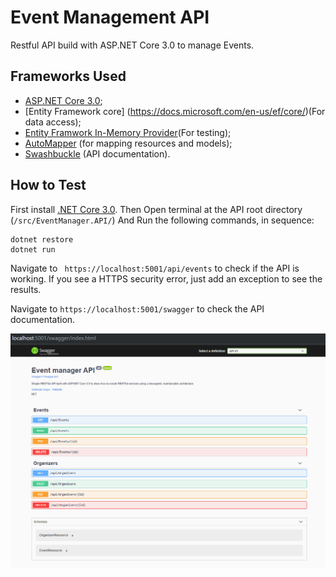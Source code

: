 # Event Management API
  
 Restful API build with ASP.NET Core 3.0 to manage Events.

## Frameworks Used
- [ASP.NET Core 3.0](https://docs.microsoft.com/en-us/aspnet/core/release-notes/aspnetcore-3.0?view=aspnetcore-3.0);
- [Entity Framework core] (https://docs.microsoft.com/en-us/ef/core/)(For data access);
- [Entity Framwork In-Memory Provider](https://docs.microsoft.com/en-us/ef/core/providers/in-memory/?tabs=dotnet-core-cli)(For testing);
- [AutoMapper](https://automapper.org/) (for mapping resources and models);
- [Swashbuckle](https://github.com/domaindrivendev/Swashbuckle) (API documentation).

## How to Test
First install [.NET Core 3.0](https://docs.microsoft.com/en-us/aspnet/core/release-notes/aspnetcore-3.0?view=aspnetcore-3.0).
Then Open terminal at the API root directory (```/src/EventManager.API/```)
And Run the following commands, in sequence:
```
dotnet restore
dotnet run
```

Navigate to ``` https://localhost:5001/api/events``` to check if the API is working. If you see a HTTPS security error, just add an exception to see the results.

Navigate to ```https://localhost:5001/swagger``` to check the API documentation.


![API Documentation](https://raw.githubusercontent.com/sofonias1/event-manager-api/master/images/swagger.png)